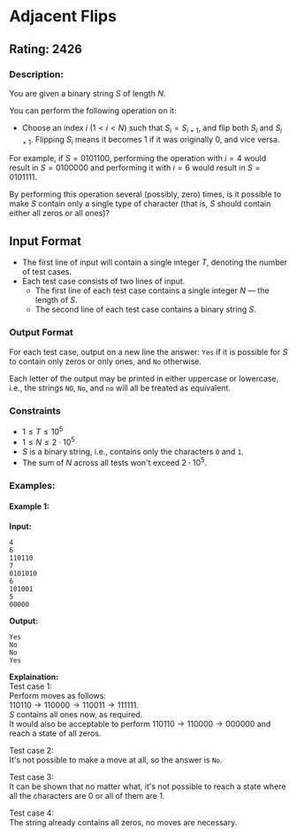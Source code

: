 # Adjacent Flips
## Rating: 2426
### Description:
You are given a binary string $S$ of length $N$.

You can perform the following operation on it:

* Choose an index $i$ ($1 < i < N$) such that $S_i = S_{i+1}$, and flip both $S_i$ and $S_{i+1}$. Flipping $S_i$ means it becomes 1 if it was originally 0, and vice versa.

For example, if $S = 0101100$, performing the operation with $i = 4$ would result in $S = 0100000$ and performing it with $i = 6$ would result in $S = 0101111$.

By performing this operation several (possibly, zero) times, is it possible to make $S$ contain only a single type of character (that is, $S$ should contain either all zeros or all ones)?

## Input Format

* The first line of input will contain a single integer $T$, denoting the number of test cases.
* Each test case consists of two lines of input.
    * The first line of each test case contains a single integer $N$ — the length of $S$.
    * The second line of each test case contains a binary string $S$.

### Output Format

For each test case, output on a new line the answer: `Yes` if it is possible for $S$ to contain only zeros or only ones, and `No` otherwise.

Each letter of the output may be printed in either uppercase or lowercase, i.e., the strings `NO`, `No`, and `no` will all be treated as equivalent.

### Constraints

* $1 \le T \le 10^5$
* $1 \le N \le 2 \cdot 10^5$
* $S$ is a binary string, i.e., contains only the characters `0` and `1`.
* The sum of $N$ across all tests won't exceed $2 \cdot 10^5$.

### Examples:
#### Example 1:
**Input:**
```
4
6
110110
7
0101010
6
101001
5
00000
```
**Output:**
```
Yes
No
No
Yes
```
**Explaination:**  
Test case 1:  
Perform moves as follows:  
$110110 \rightarrow 110000 \rightarrow 110011 \rightarrow 111111$.  
$S$ contains all ones now, as required.  
It would also be acceptable to perform $110110 \rightarrow 110000 \rightarrow 000000$ and reach a state of all zeros.  

Test case 2:  
It's not possible to make a move at all, so the answer is `No`.

Test case 3:  
It can be shown that no matter what, it's not possible to reach a state where all the characters are 0 or all of them are 1.  

Test case 4:  
The string already contains all zeros, no moves are necessary.  